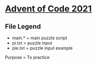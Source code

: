 # [Advent of Code 2021](https://adventofcode.com/2021)

File Legend
------
* main.* = main puzzle script
* pi.txt = puzzle input
* pie.txt = puzzle input example

Purpose = To practice
